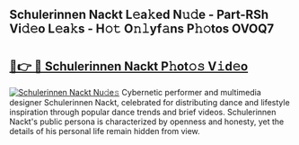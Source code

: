 ## Schulerinnen Nackt L𝚎a𝚔ed N𝚞𝚍e - Part-RSh Vi𝚍𝚎o L𝚎a𝚔s - H𝚘𝚝 O𝚗𝚕yf𝚊ns P𝚑𝚘tos OVOQ7

# <h2><a href="http://kfeszr.oniu.top/?m=Schulerinnen+Nackt">🔗👉 🔴 Schulerinnen Nackt P𝚑ot𝚘𝚜 V𝚒d𝚎o</a></h2>

[![Schulerinnen Nackt Nu𝚍e𝚜](https://i.imgur.com/0qMVB7G.gif)](http://kfeszr.oniu.top/?m=Schulerinnen+Nackt)
Cybernetic performer and multimedia designer Schulerinnen Nackt, celebrated for distributing dance and lifestyle inspiration through popular dance trends and brief videos. Schulerinnen Nackt's public persona is characterized by openness and honesty, yet the details of his personal life remain hidden from view.  
